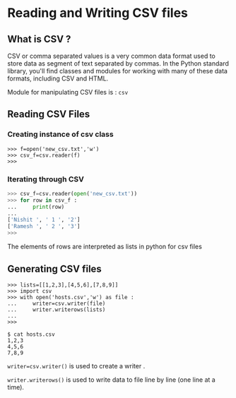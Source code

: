 <h1> Reading and Writing CSV files </h1>

<h2> What is CSV ?</h2>

CSV or comma separated values is a very common data format used to store data
as segment of text separated by commas.
In the Python standard library, you'll find classes and modules for
working with many of these data formats, including CSV and HTML. 

Module for manipulating CSV files is : `csv`

<h2> Reading CSV Files </h2>

<h3> Creating instance of csv class </h3>

```python3
>>> f=open('new_csv.txt','w')
>>> csv_f=csv.reader(f)
>>> 
```

<h3> Iterating through CSV </h3>

```python
>>> csv_f=csv.reader(open('new_csv.txt'))
>>> for row in csv_f :
...     print(row)
... 
['Nishit ', ' 1 ', '2']
['Ramesh ', ' 2 ', '3']
>>> 
```
The elements of rows are interpreted as lists in python for csv files

<h2> Generating CSV files </h2>

```python3
>>> lists=[[1,2,3],[4,5,6],[7,8,9]]
>>> import csv
>>> with open('hosts.csv','w') as file :
...     writer=csv.writer(file)
...     writer.writerows(lists)
... 
>>> 
```
```shell
$ cat hosts.csv
1,2,3
4,5,6
7,8,9
```
`writer=csv.writer()` is used to create a writer .

`writer.writerows()` is used to write data to file line by line (one line at a time).




